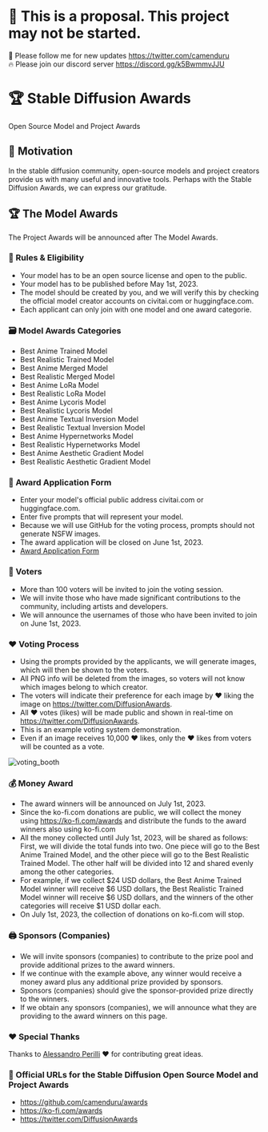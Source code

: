 # 🚦 This is a proposal. This project may not be started.

🐣 Please follow me for new updates https://twitter.com/camenduru <br />
🔥 Please join our discord server https://discord.gg/k5BwmmvJJU

# 🏆 Stable Diffusion Awards
Open Source Model and Project Awards

## 🥳 Motivation
In the stable diffusion community, open-source models and project creators provide us with many useful and innovative tools. Perhaps with the Stable Diffusion Awards, we can express our gratitude.

## 🏆 The Model Awards
The Project Awards will be announced after The Model Awards.

### 📕 Rules & Eligibility
- Your model has to be an open source license and open to the public.
- Your model has to be published before May 1st, 2023.
- The model should be created by you, and we will verify this by checking the official model creator accounts on civitai.com or huggingface.com.
- Each applicant can only join with one model and one award categorie.

### 🗃 Model Awards Categories
- Best Anime Trained Model
- Best Realistic Trained Model
- Best Anime Merged Model
- Best Realistic Merged Model
- Best Anime LoRa Model
- Best Realistic LoRa Model
- Best Anime Lycoris Model
- Best Realistic Lycoris Model
- Best Anime Textual Inversion Model
- Best Realistic Textual Inversion Model
- Best Anime Hypernetworks Model
- Best Realistic Hypernetworks Model
- Best Anime Aesthetic Gradient Model
- Best Realistic Aesthetic Gradient Model

### 📄 Award Application Form

- Enter your model's official public address civitai.com or huggingface.com.
- Enter five prompts that will represent your model. 
- Because we will use GitHub for the voting process, prompts should not generate NSFW images.
- The award application will be closed on June 1st, 2023.
- [Award Application Form](https://github.com/camenduru/awards/issues/new?assignees=&labels=&template=award_application.yml)

### 👀 Voters
- More than 100 voters will be invited to join the voting session. 
- We will invite those who have made significant contributions to the community, including artists and developers.
- We will announce the usernames of those who have been invited to join on June 1st, 2023.

### ❤ Voting Process
- Using the prompts provided by the applicants, we will generate images, which will then be shown to the voters.
- All PNG info will be deleted from the images, so voters will not know which images belong to which creator.
- The voters will indicate their preference for each image by ❤ liking the image on https://twitter.com/DiffusionAwards.
- All ❤ votes (likes) will be made public and shown in real-time on https://twitter.com/DiffusionAwards.
- This is an example voting system demonstration.
- Even if an image receives 10,000 ❤ likes, only the ❤ likes from voters will be counted as a vote.

![voting_booth](https://user-images.githubusercontent.com/54370274/228961099-a7cb5416-3598-46aa-9805-bac3fe5315e7.png)

### 💰 Money Award
- The award winners will be announced on July 1st, 2023.
- Since the ko-fi.com donations are public, we will collect the money using https://ko-fi.com/awards and distribute the funds to the award winners also using ko-fi.com
- All the money collected until July 1st, 2023, will be shared as follows: First, we will divide the total funds into two. One piece will go to the Best Anime Trained Model, and the other piece will go to the Best Realistic Trained Model. The other half will be divided into 12 and shared evenly among the other categories.
- For example, if we collect $24 USD dollars, the Best Anime Trained Model winner will receive $6 USD dollars, the Best Realistic Trained Model winner will receive $6 USD dollars, and the winners of the other categories will receive $1 USD dollar each.
- On July 1st, 2023, the collection of donations on ko-fi.com will stop.

### 🖨 Sponsors (Companies)
- We will invite sponsors (companies) to contribute to the prize pool and provide additional prizes to the award winners. 
- If we continue with the example above, any winner would receive a money award plus any additional prize provided by sponsors.
- Sponsors (companies) should give the sponsor-provided prize directly to the winners.
- If we obtain any sponsors (companies), we will announce what they are providing to the award winners on this page.

### ❤ Special Thanks
Thanks to [Alessandro Perilli](https://twitter.com/giano) ❤ for contributing great ideas.


### 🔗 Official URLs for the Stable Diffusion Open Source Model and Project Awards
- https://github.com/camenduru/awards
- https://ko-fi.com/awards
- https://twitter.com/DiffusionAwards
